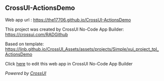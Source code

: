 ## CrossUI-ActionsDemo
Web app url : https://the17706.github.io/CrossUI-ActionsDemo

This project was created by CrossUI No-Code App Builder: https://crossui.com/RADGithub

Based on template: https://linb.github.io/CrossUI_Assets/assets/projects/Simple/xui_project_tpl_ActionsDemo

Click [here](https://crossui.com/RADGithub/#!from=github&owner=the17706&repo=CrossUI-ActionsDemo) to edit this web app in CrossUI No-Code App Builder

<i>Powered by [CrossUI](https://crossui.com)</i>
